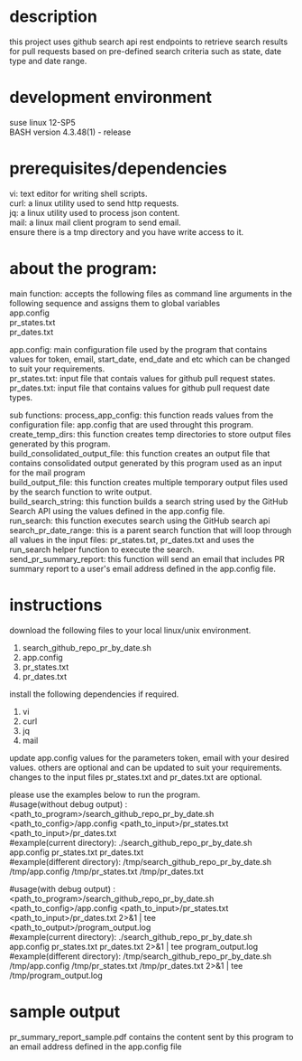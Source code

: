 # description
this project uses github search api rest endpoints to retrieve search results for pull requests based on pre-defined search criteria such as state, date type and date range. <br>

# development environment
suse linux 12-SP5 <br>
BASH version 4.3.48(1) - release <br>

# prerequisites/dependencies
vi: text editor for writing shell scripts. <br>
curl: a linux utility used to send http requests. <br>
jq: a linux utility used to process json content. <br>
mail: a linux mail client program to send email. <br>
ensure there is a tmp directory and you have write access to it. <br>

# about the program:
main function: accepts the following files as command line arguments in the following sequence and assigns them to global variables <br>
app.config <br>
pr_states.txt <br>
pr_dates.txt <br>

app.config: main configuration file used by the program that contains values for token, email, start_date, end_date and etc which can be changed to suit your requirements. <br>
pr_states.txt: input file that contais values for github pull request states. <br>
pr_dates.txt: input file that contains values for github pull request date types. <br>

sub functions:
process_app_config: this function reads values from the configuration file: app.config that are used throught this program. <br>
create_temp_dirs: this function creates temp directories to store output files generated by this program. <br>
build_consolidated_output_file: this function creates an output file that contains consolidated output generated by this program used as an input for the mail program <br>
build_output_file: this function creates multiple temporary output files used by the search function to write output. <br>
build_search_string: this function builds a search string used by the GitHub Search API using the values defined in the app.config file. <br>
run_search: this function executes search using the GitHub search api <br>
search_pr_date_range: this is a parent search function that will loop through all values in the input files: pr_states.txt, pr_dates.txt and uses the run_search helper function to execute the search. <br>
send_pr_summary_report: this function will send an email that includes PR summary report to a user's email address defined in the app.config file. <br>

# instructions

download the following files to your local linux/unix environment. <br>
1. search_github_repo_pr_by_date.sh
2. app.config
3. pr_states.txt
4. pr_dates.txt

install the following dependencies if required. <br>
1. vi
2. curl
3. jq
4. mail

update app.config values for the parameters token, email with your desired values. others are optional and can be updated to suit your requirements. <br>
changes to the input files pr_states.txt and pr_dates.txt are optional. <br>

please use the examples below to run the program. <br>
#usage(without debug output) : <path_to_program>/search_github_repo_pr_by_date.sh <path_to_config>/app.config <path_to_input>/pr_states.txt <path_to_input>/pr_dates.txt <br>
#example(current directory): ./search_github_repo_pr_by_date.sh app.config pr_states.txt pr_dates.txt <br>
#example(different directory): /tmp/search_github_repo_pr_by_date.sh /tmp/app.config /tmp/pr_states.txt /tmp/pr_dates.txt <br>

#usage(with debug output) : <path_to_program>/search_github_repo_pr_by_date.sh <path_to_config>/app.config <path_to_input>/pr_states.txt <path_to_input>/pr_dates.txt 2>&1 | tee <path_to_output>/program_output.log <br>
#example(current directory): ./search_github_repo_pr_by_date.sh app.config pr_states.txt pr_dates.txt 2>&1 | tee program_output.log <br>
#example(different directory): /tmp/search_github_repo_pr_by_date.sh /tmp/app.config /tmp/pr_states.txt /tmp/pr_dates.txt 2>&1 | tee /tmp/program_output.log <br>

# sample output
pr_summary_report_sample.pdf contains the content sent by this program to an email address defined in the app.config file

